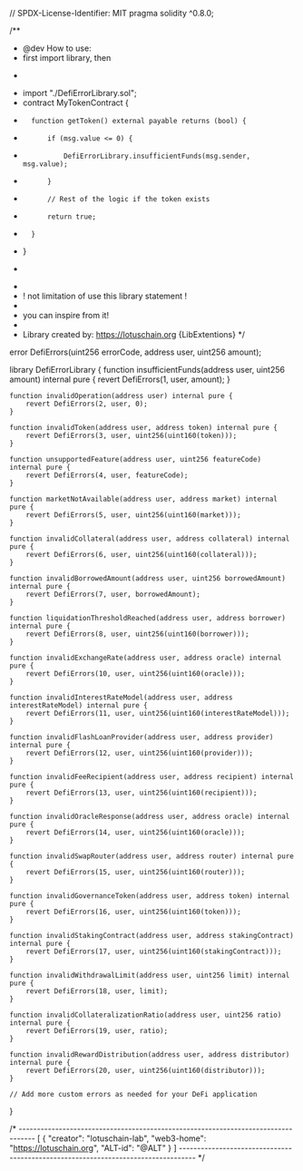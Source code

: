 // SPDX-License-Identifier: MIT
pragma solidity ^0.8.0;

/**
 * @dev How to use:
 * first import library, then
 *  ```
 *   import "./DefiErrorLibrary.sol";
 *   contract MyTokenContract {
 *       function getToken() external payable returns (bool) {
 *           if (msg.value <= 0) {
 *               DefiErrorLibrary.insufficientFunds(msg.sender, msg.value);
 *           }
 *           // Rest of the logic if the token exists
 *           return true;
 *       }
 *   }
 *  ```
 * 
 * ! not limitation of use this library statement !
 *
 * you can inspire from it!
 *
 * Library created by: https://lotuschain.org {LibExtentions}
*/

error DefiErrors(uint256 errorCode, address user, uint256 amount);

library DefiErrorLibrary {
    function insufficientFunds(address user, uint256 amount) internal pure {
        revert DefiErrors(1, user, amount);
    }

    function invalidOperation(address user) internal pure {
        revert DefiErrors(2, user, 0);
    }

    function invalidToken(address user, address token) internal pure {
        revert DefiErrors(3, user, uint256(uint160(token)));
    }

    function unsupportedFeature(address user, uint256 featureCode) internal pure {
        revert DefiErrors(4, user, featureCode);
    }

    function marketNotAvailable(address user, address market) internal pure {
        revert DefiErrors(5, user, uint256(uint160(market)));
    }

    function invalidCollateral(address user, address collateral) internal pure {
        revert DefiErrors(6, user, uint256(uint160(collateral)));
    }

    function invalidBorrowedAmount(address user, uint256 borrowedAmount) internal pure {
        revert DefiErrors(7, user, borrowedAmount);
    }

    function liquidationThresholdReached(address user, address borrower) internal pure {
        revert DefiErrors(8, user, uint256(uint160(borrower)));
    }

    function invalidExchangeRate(address user, address oracle) internal pure {
        revert DefiErrors(10, user, uint256(uint160(oracle)));
    }

    function invalidInterestRateModel(address user, address interestRateModel) internal pure {
        revert DefiErrors(11, user, uint256(uint160(interestRateModel)));
    }

    function invalidFlashLoanProvider(address user, address provider) internal pure {
        revert DefiErrors(12, user, uint256(uint160(provider)));
    }

    function invalidFeeRecipient(address user, address recipient) internal pure {
        revert DefiErrors(13, user, uint256(uint160(recipient)));
    }

    function invalidOracleResponse(address user, address oracle) internal pure {
        revert DefiErrors(14, user, uint256(uint160(oracle)));
    }

    function invalidSwapRouter(address user, address router) internal pure {
        revert DefiErrors(15, user, uint256(uint160(router)));
    }

    function invalidGovernanceToken(address user, address token) internal pure {
        revert DefiErrors(16, user, uint256(uint160(token)));
    }

    function invalidStakingContract(address user, address stakingContract) internal pure {
        revert DefiErrors(17, user, uint256(uint160(stakingContract)));
    }

    function invalidWithdrawalLimit(address user, uint256 limit) internal pure {
        revert DefiErrors(18, user, limit);
    }

    function invalidCollateralizationRatio(address user, uint256 ratio) internal pure {
        revert DefiErrors(19, user, ratio);
    }

    function invalidRewardDistribution(address user, address distributor) internal pure {
        revert DefiErrors(20, user, uint256(uint160(distributor)));
    }

    // Add more custom errors as needed for your DeFi application
}

/* ----------------------------------------------------------------------------------
[
    { 
        "creator": "lotuschain-lab",
        "web3-home": "https://lotuschain.org",
        "ALT-id": "@ALT"
    }
]
---------------------------------------------------------------------------------- */
